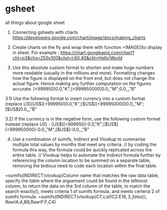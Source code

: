 # gsheet
all things about google sheet


1) Connecting gsheets with charts
https://developers.google.com/chart/image/docs/making_charts

2) Create charts on the fly and wrap them with function =IMAGE()to display in sheet. 
For example : 
https://chart.googleapis.com/chart?cht=p3&chs=250x100&chd=t:60,40&chl=Hello|World


3) Use this absolute custom format to shorten and make huge numbers more readable (usually in the millions and more). 
Formatting changes how the figure is displayed on the front end, but does not change the actual figure. Hence making any further computation on the figures accurate.
[<999950]0.0,"K";[<999950000]0.0,,"M";0.0,,,"B"

3.1) Use the following format to insert currency into a custom format (replace $US)
[$US$][<999950]0.0,"K";[$US$][<999950000]0.0,,"M";[$US$]0.0,,,"B"

3.2) If the currency is in the negative form, use the following custom format instead (replace $US): 
[$US$][<999950]-0.0,"K";[$US$][<999950000]-0.0,,"M";[$US$]-0.0,,,"B"

4) Use a combination of sumifs, Indirect and Vlookup to summarise multiple total values by months that meet any criteria. 
// by coding the formula this way, the formula could be quickly replicated across the entire table. 
// Vlookup helps to automate the Indirect formula further by referencing the column location to be summed on a separate table, removing the tedious need to code each location within the final table. 

=sumifs(INDIRECT(vlookup(Column name that matches the raw data table, specify the table where the arguement could be found in the leftmost column, to return the data on the 3rd column of the table, to match the search exactly)), meets criteria 1 of sumifs formula, and meets certeria 2 of sumifs formula. 
=sumifs(INDIRECT(vlookup(C$7,List!$C$2:$E$18,3,false)),Raw!$A:$A,$B8,Raw!$F:$F,$C$4)

